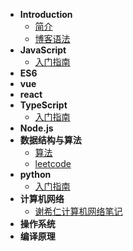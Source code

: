 * **Introduction**
    * [简介](README.md)
    * [博客语法](syntax.md)
* **JavaScript**
     * [入门指南](/js/guidebook/)
* **ES6**
* **vue**
* **react**
* **TypeScript**
     * [入门指南](/typescript/guidebook/)
* **Node.js**
* **数据结构与算法**
    * [算法](/dataStructure-and-algorithm/)
    * [leetcode](/dataStructure-and-algorithm/leetcode.md)
* **python**
    * [入门指南](/python/guidebook/)
* **计算机网络**
    * [谢希仁计算机网络笔记](/computer-network/notes/)
* **操作系统**
* **编译原理**


